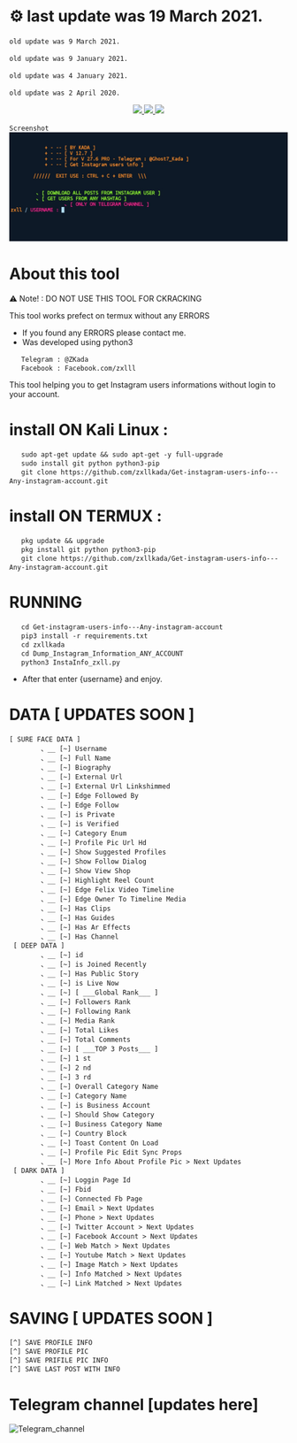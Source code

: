 # ⚙ last update was 19 March 2021.

``old update was 9 March 2021.``

``old update was 9 January 2021.``

``old update was 4 January 2021.``

``old update was 2 April 2020.``

<p align="center">
   <a href="https://twitter.com/kada_soulayman">
      <img src="https://img.shields.io/twitter/follow/kada_soulayman?label=Follow">
   </a>
   <a href="https://github.com/zxllkada/Get-instagram-users-info---Any-instagram-account">
      <img src="https://img.shields.io/github/stars/zxllkada/Get-instagram-users-info---Any-instagram-account?style=social">
   </a>
   <a href="https://github.com/zxllkada">
      <img src="https://img.shields.io/github/followers/zxllkada?label=Follow&style=social">
   </a>
</p>

``Screenshot``
![zxllkada_TOLL](zxllkada/instainfo_zxll_sc.jpg)
# About this tool

:warning: Note! : DO NOT USE THIS TOOL FOR CKRACKING

This tool works prefect on termux without any ERRORS
* If you found any ERRORS please contact me.
* Was developed using python3

```
   Telegram : @ZKada
   Facebook : Facebook.com/zxlll
```

This tool helping you to get Instagram users informations without login to your account.


# install ON Kali Linux :
```
   sudo apt-get update && sudo apt-get -y full-upgrade
   sudo install git python python3-pip
   git clone https://github.com/zxllkada/Get-instagram-users-info---Any-instagram-account.git

```

# install ON TERMUX :
```
   pkg update && upgrade
   pkg install git python python3-pip
   git clone https://github.com/zxllkada/Get-instagram-users-info---Any-instagram-account.git

```

# RUNNING
```
   cd Get-instagram-users-info---Any-instagram-account
   pip3 install -r requirements.txt
   cd zxllkada
   cd Dump_Instagram_Information_ANY_ACCOUNT
   python3 InstaInfo_zxll.py
```
* After that enter {username} and enjoy.


# DATA [ UPDATES SOON ]
```
[ SURE FACE DATA ] 
        、__ [~] Username
        、__ [~] Full Name
        、__ [~] Biography
        、__ [~] External Url
        、__ [~] External Url Linkshimmed
        、__ [~] Edge Followed By
        、__ [~] Edge Follow
        、__ [~] is Private
        、__ [~] is Verified
        、__ [~] Category Enum
        、__ [~] Profile Pic Url Hd
        、__ [~] Show Suggested Profiles
        、__ [~] Show Follow Dialog
        、__ [~] Show View Shop
        、__ [~] Highlight Reel Count
        、__ [~] Edge Felix Video Timeline
        、__ [~] Edge Owner To Timeline Media
        、__ [~] Has Clips
        、__ [~] Has Guides
        、__ [~] Has Ar Effects
        、__ [~] Has Channel
 [ DEEP DATA ]
        、__ [~] id
        、__ [~] is Joined Recently
        、__ [~] Has Public Story
        、__ [~] is Live Now
        、__ [~] [ ___Global Rank___ ]
        、__ [~] Followers Rank
        、__ [~] Following Rank
        、__ [~] Media Rank
        、__ [~] Total Likes
        、__ [~] Total Comments
        、__ [~] [ ___TOP 3 Posts___ ]      
        、__ [~] 1 st
        、__ [~] 2 nd
        、__ [~] 3 rd
        、__ [~] Overall Category Name
        、__ [~] Category Name
        、__ [~] is Business Account
        、__ [~] Should Show Category
        、__ [~] Business Category Name
        、__ [~] Country Block
        、__ [~] Toast Content On Load
        、__ [~] Profile Pic Edit Sync Props
        、__ [~] More Info About Profile Pic > Next Updates
 [ DARK DATA ]
        、__ [~] Loggin Page Id
        、__ [~] Fbid
        、__ [~] Connected Fb Page
        、__ [~] Email > Next Updates
        、__ [~] Phone > Next Updates
        、__ [~] Twitter Account > Next Updates
        、__ [~] Facebook Account > Next Updates
        、__ [~] Web Match > Next Updates
        、__ [~] Youtube Match > Next Updates
        、__ [~] Image Match > Next Updates
        、__ [~] Info Matched > Next Updates
        、__ [~] Link Matched > Next Updates
```

# SAVING [ UPDATES SOON ]

```
[^] SAVE PROFILE INFO
[^] SAVE PROFILE PIC
[^] SAVE PRIFILE PIC INFO
[^] SAVE LAST POST WITH INFO
```



# Telegram channel [updates here]
![Telegram_channel](zxllkada/Telegram_channel_join_to_get_updates.png)
